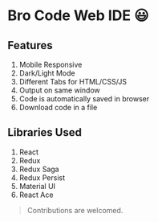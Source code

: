 # Bro Code Web IDE 😃

## Features
1. Mobile Responsive
2. Dark/Light Mode
3. Different Tabs for HTML/CSS/JS
4. Output on same window
5. Code is automatically saved in browser
6. Download code in a file

## Libraries Used
1. React
2. Redux
3. Redux Saga
4. Redux Persist
5. Material UI
5. React Ace


> Contributions are welcomed.